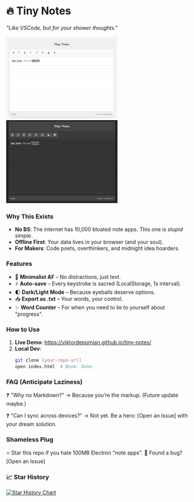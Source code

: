 # 🔥 Tiny Notes  
*"Like VSCode, but for your shower thoughts."*  

<img src="images/screenOne.jpg" alt="Site in Light Mode" width="300">&nbsp;&nbsp;<img src="images/screenTwo.jpg" alt="Site in Dark Mode" width="300">

### **Why This Exists**  
- **No BS**: The internet has 10,000 bloated note apps. This one is *stupid simple*.  
- **Offline First**: Your data lives in your browser (and your soul).  
- **For Makers**: Code poets, overthinkers, and midnight idea hoarders.

### **Features**  
- 📝 **Minimalist AF** – No distractions, just text.  
- ⚡ **Auto-save** – Every keystroke is sacred (LocalStorage, 1s interval).  
- 🌓 **Dark/Light Mode** – Because eyeballs deserve options.  
- 📥 **Export as .txt** – Your words, your control.  
- ✨ **Word Counter** – For when you need to lie to yourself about "progress".  

### **How to Use**  
1. **Live Demo**: https://viktordepomian.github.io/tiny-notes/
2. **Local Dev**:  
   ```bash  
   git clone [your-repo-url]  
   open index.html  # Boom. Done.

### FAQ (Anticipate Laziness)
❓ "Why no Markdown?"
→ Because you’re the markup. (Future update maybe.)

❓ "Can I sync across devices?"
→ Not yet. Be a hero: [Open an Issue] with your dream solution.

### Shameless Plug
⭐ Star this repo if you hate 100MB Electron "note apps".
🐛 Found a bug? [Open an Issue]

### 📈 Star History  
[![Star History Chart](https://api.star-history.com/svg?repos=viktordepomian/tiny-notes&type=Date)](https://star-history.com/#viktordepomian/tiny-notes&Date)  
